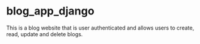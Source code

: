 # blog_app_django
This is a blog website that is user authenticated and allows users to create, read, update and delete blogs.
